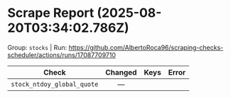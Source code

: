 # Scrape Report (2025-08-20T03:34:02.786Z)

Group: `stocks`  |  Run: https://github.com/AlbertoRoca96/scraping-checks-scheduler/actions/runs/17087709710

| Check | Changed | Keys | Error |
|---|:---:|:--|:--|
| `stock_ntdoy_global_quote` | — |  |  |
